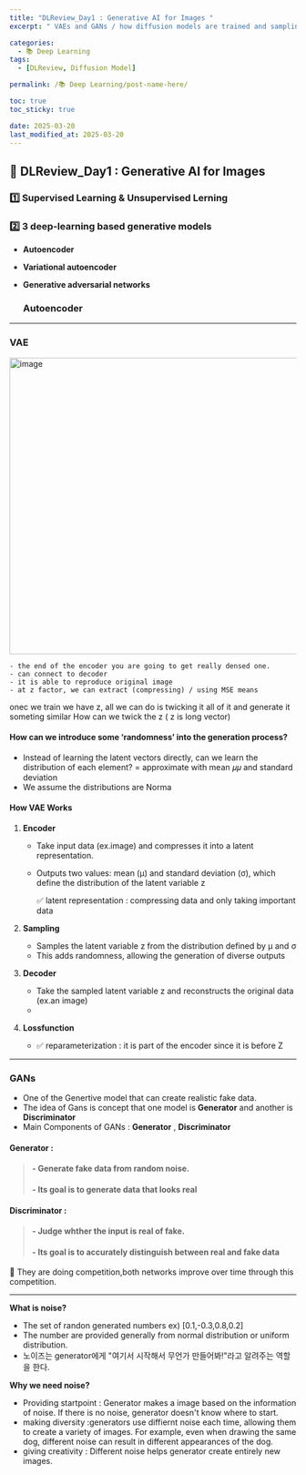 ```yaml
---
title: "DLReview_Day1 : Generative AI for Images "
excerpt: " VAEs and GANs / how diffusion models are trained and sampling is conducted to generate image"

categories:
  - 📚 Deep Learning
tags:
  - [DLReview, Diffusion Model]

permalink: /📚 Deep Learning/post-name-here/

toc: true
toc_sticky: true

date: 2025-03-20
last_modified_at: 2025-03-20
---
```


## 🦥 DLReview_Day1 : Generative AI for Images 

  ### 1️⃣ Supervised Learning & Unsupervised Lerning 

  ### 2️⃣ 3 deep-learning based generative models

- **Autoencoder** 
- **Variational autoencoder**
- **Generative adversarial networks**

  ### Autoencoder 


---

  ### VAE 

<img width="521" alt="image" src="https://github.com/user-attachments/assets/c5c926ab-0b59-4558-a53f-3ed687f75604" />
    
    
    - the end of the encoder you are going to get really densed one. 
    - can connect to decoder 
    - it is able to reproduce original image 
    - at z factor, we can extract (compressing) / using MSE means 


onec we train we have z, all we can do is twicking it all of it and generate it someting similar 
How can we twick the z ( z is long vector) 

#### How can we introduce some ‘randomness’ into the generation process?

- Instead of learning the latent vectors directly, can we learn the
distribution of each element? = approximate with mean 𝜇𝜇 and standard deviation
- We assume the distributions are Norma



#### How VAE Works 

  1. **Encoder**
     - Take input data (ex.image) and compresses it into a latent representation.
     - Outputs two values: mean (μ) and standard deviation (σ), which define the distribution of the latent variable z

       ✅ latent representation : compressing data and only taking important data 
 
  3. **Sampling**
      - Samples the latent variable z from the distribution defined by μ and σ
      - This adds randomness, allowing the generation of diverse outputs
 
  4. **Decoder**
       - Take the sampled latent variable z and reconstructs the original data (ex.an image)
       - 
  5. **Lossfunction**

       - ✅ reparameterization : it is part of the encoder since it is before Z


---


### GANs
- One of the Genertive model that can create realistic fake data. 
- The idea of Gans is concept that one model is **Generator** and another is **Discriminator**
- Main Components of GANs : **Generator** , **Discriminator**
#### **Generator** :
  >####                - Generate fake data from random noise.
  >####                - Its goal is to generate data that looks real

#### **Discriminator** :
  >####                - Judge whther the input is real of fake.
  >####               - Its goal is to accurately distinguish between real and fake data

 📌 They are doing competition,both networks improve over time through this competition.


---


**What is noise?**
- The set of randon generated numbers ex) [0.1,-0.3,0.8,0.2]
- The number are provided generally from normal distribution or uniform distribution. 
- 노이즈는 generator에게 "여기서 시작해서 무언가 만들어봐!"라고 알려주는 역할을 한다.

**Why we need noise?**
- Providing startpoint : Generator makes a image based on the information of noise. If there is no noise, generator doesn't know where to start.
- making diversity :generators use diffiernt noise each time, allowing them to create a variety of images. For example, even when drawing the same dog, different noise can result in different appearances of the dog.
- giving creativity : Different noise helps generator create entirely new images. 
  






